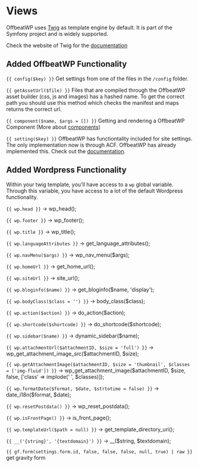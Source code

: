 # Views

OffbeatWP uses [Twig](https://twig.symfony.com/) as template engine by default. It is part of the Symfony project and is widely supported.

Check the website of Twig for the [documentation](https://twig.symfony.com/doc/2.x/)

## Added OffbeatWP Functionality

`{{ config($key) }}`
Get settings from one of the files in the `/config` folder.

`{{ getAssetUrl($file) }}`
Files that are compiled through the OffbeatWP asset builder (css, js and images) has a hashed name. To get the correct path you should use this method which checks the manifest and maps returns the correct url.

`{{ component($name, $args = []) }}`
Getting and rendering a OffbeatWP Component (More about [components](basics__components.md))

`{{ setting($key) }}`
OffbeatWP has functiontality included for site settings. The only implementation now is through ACF. OffbeatWP has already implemented this. Check out the [documentation](https://github.com/offbeatwp/acf-sitesettings).

## Added Wordpress Functionality

Within your twig template, you'll have access to a `wp` global variable. Through this variable, you have access to a lot of the default Wordpress functionality. 

`{{ wp.head }}` -> wp_head();

`{{ wp.footer }}` -> wp_footer();

`{{ wp.title }}` -> wp_title();

`{{ wp.languageAttributes }}` -> get_language_attributes();

`{{ wp.navMenu($args) }}` -> wp_nav_menu($args);

`{{ wp.homeUrl }}` -> get_home_url();

`{{ wp.siteUrl }}` -> site_url();

`{{ wp.bloginfo($name) }}` -> get_bloginfo($name, 'display');

`{{ wp.bodyClass($class = '') }}` -> body_class($class);

`{{ wp.action($action) }}` -> do_action($action);

`{{ wp.shortcode($shortcode) }}` -> do_shortcode($shortcode);

`{{ wp.sidebar($name) }}` -> dynamic_sidebar($name);

`{{ wp.attachmentUrl($attachmentID, $size = 'full') }}` -> wp_get_attachment_image_src($attachmentID, $size);

`{{ wp.getAttachmentImage($attachmentID, $size = 'thumbnail', $classes = ['img-fluid']) }}` -> wp_get_attachment_image($attachmentID, $size, false, ['class' => implode(' ', $classes)]);

`{{ wp.formatDate($format, $date, $strtotime = false) }}` -> date_i18n($format, $date);

`{{ wp.resetPostdata() }}` -> wp_reset_postdata();

`{{ wp.isFrontPage() }}` -> is_front_page();

`{{ wp.templateUrl($path = null) }}` -> get_template_directory_uri();

`{{ __('{string}', '{textdomain}') }}` -> \__($string, $textdomain);

`{{ gf.form(settings.form.id, false, false, false, null, true) | raw }}` get gravity form
